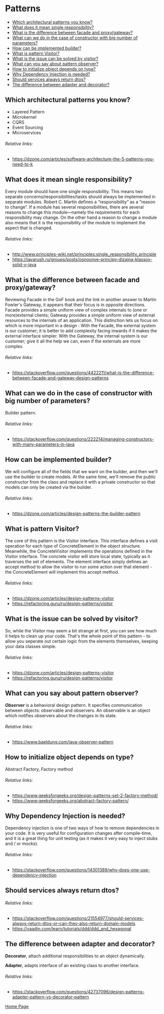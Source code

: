 # Patterns
- [Which architectural patterns you know?](#which-architectural-patterns-you-know)
- [What does it mean single responsibility?](#what-does-it-mean-single-responsibility)
- [What is the difference between facade and proxy/gateway?](#what-is-the-difference-between-facade-and-proxygateway)
- [What can we do in the case of constructor with big number of parameters?](#what-can-we-do-in-the-case-of-constructor-with-big-number-of-parameters)
- [How can be implemented builder?](#how-can-be-implemented-builder)
- [What is pattern Visitor?](#what-is-pattern-visitor)
- [What is the issue can be solved by visitor?](#what-is-the-issue-can-be-solved-by-visitor)
- [What can you say about pattern observer?](#what-can-you-say-about-pattern-observer)
- [How to initialize object depends on type?](#how-to-initialize-object-depends-on-type)
- [Why Dependency Injection is needed?](#why-dependency-injection-is-needed)
- [Should services always return dtos?](#should-services-always-return-dtos)
- [The difference between adapter and decorator?](#the-difference-between-adapter-and-decorator)

## Which architectural patterns you know?
+ Layered Pattern
+ Microkernel
+ CQRS
+ Event Sourcing
+ Microservices
###### Relative links:
+ https://dzone.com/articles/software-architecture-the-5-patterns-you-need-to-k

## What does it mean single responsibility?
Every module should have one single responsibility. This means two separate concerns/responsibilities/tasks should always be implemented in separate modules. Robert C. Martin defines a “responsibility” as a “reason to change”. If a module has several responsibilities, there are several reasons to change this module—namely the requirements for each responsibility may change. On the other hand a reason to change a module also means that it is the responsibility of the module to implement the aspect that is changed.
###### Relative links:
+ http://www.principles-wiki.net/principles:single_responsibility_principle
+ https://javarush.ru/groups/posts/osnovnye-principy-dizajna-klassov-solid-v-java

## What is the difference between facade and proxy/gateway?
Reviewing Facade in the GoF book and the link in another answer to Martin Fowler's Gateway, it appears that their focus is in opposite directions.
Facade provides a simple uniform view of complex internals to (one or more)external clients;
Gateway provides a simple uniform view of external resources to the internals of an application.
This distinction lets us focus on which is more important in a design :
With the Facade, the external system is our customer; it is better to add complexity facing inwards if it makes the external interface simpler.
With the Gateway, the internal system is our customer; give it all the help we can, even if the externals are more complex.
###### Relative links:
+ https://stackoverflow.com/questions/4422211/what-is-the-difference-between-facade-and-gateway-design-patterns

## What can we do in the case of constructor with big number of parameters?
Builder pattern.
###### Relative links:
+ https://stackoverflow.com/questions/222214/managing-constructors-with-many-parameters-in-java

## How can be implemented builder?
We will configure all of the fields that we want on the builder, and then we'll use the builder to create models. At the same time, we'll remove the public constructor from the class and replace it with a private constructor so that models can only be created via the builder.
###### Relative links:
+ https://dzone.com/articles/design-patterns-the-builder-pattern

## What is pattern Visitor?
The core of this pattern is the Visitor interface. This interface defines a visit operation for each type of ConcreteElement in the object structure. Meanwhile, the ConcreteVisitor implements the operations defined in the Visitor interface. The concrete visitor will store local state, typically as it traverses the set of elements. The element interface simply defines an accept method to allow the visitor to run some action over that element - the ConcreteElement will implement this accept method. 
###### Relative links:
+ https://dzone.com/articles/design-patterns-visitor
+ https://refactoring.guru/ru/design-patterns/visitor

## What is the issue can be solved by visitor?
So, while the Visitor may seem a bit strange at first, you can see how much it helps to clean up your code. That's the whole point of this pattern - to allow you seperate out certain logic from the elements themselves, keeping your data classes simple.
###### Relative links:
+ https://dzone.com/articles/design-patterns-visitor
+ https://refactoring.guru/ru/design-patterns/visitor

## What can you say about pattern observer?
***Observer*** is a behavioral design pattern. It specifies communication between objects: observable and observers. An observable is an object which notifies observers about the changes in its state.
###### Relative links:
+ https://www.baeldung.com/java-observer-pattern

## How to initialize object depends on type?
Abstract Factory, Factory method
###### Relative links:
+ https://www.geeksforgeeks.org/design-patterns-set-2-factory-method/
+ https://www.geeksforgeeks.org/abstract-factory-pattern/

## Why Dependency Injection is needed?
Dependency injection is one of two ways of how to remove dependencies in your code. It is very useful for configuration changes after compile-time, and it is a great thing for unit testing (as it makes it very easy to inject stubs and / or mocks).
###### Relative links:
- https://stackoverflow.com/questions/14301389/why-does-one-use-dependency-injection

## Should services always return dtos?
###### Relative links:
- https://stackoverflow.com/questions/21554977/should-services-always-return-dtos-or-can-they-also-return-domain-models
- https://vaadin.com/learn/tutorials/ddd/ddd_and_hexagonal

## The difference between adapter and decorator?
**Decorator**, attach additional responsibilities to an object dynamically.

**Adapter**, adapts interface of an existing class to another interface.
###### Relative links:
- https://stackoverflow.com/questions/42737096/design-patterns-adapter-pattern-vs-decorator-pattern

[Home Page](README.md)
